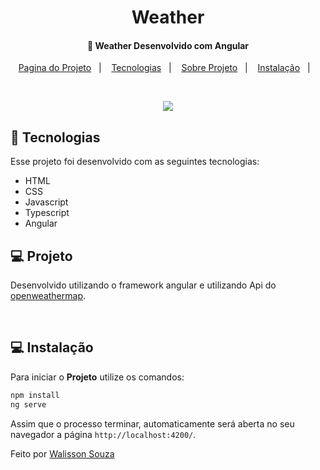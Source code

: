 <h1 align="center">
    Weather
</h1>

<h4 align="center">
  🚀 Weather Desenvolvido com Angular
</h4>

<p align="center">
  <a href="https://fast-food-angular-guwqyyd33-walisson27.vercel.app/">Pagina do Projeto</a>&nbsp;&nbsp;&nbsp;|&nbsp;&nbsp;&nbsp;
  <a href="#rocket-tecnologias">Tecnologias</a>&nbsp;&nbsp;&nbsp;|&nbsp;&nbsp;&nbsp;
  <a href="#-projeto">Sobre Projeto</a>&nbsp;&nbsp;&nbsp;|&nbsp;&nbsp;&nbsp;
  <a href="#-instalação">Instalação</a>&nbsp;&nbsp;&nbsp;|&nbsp;&nbsp;&nbsp;
  
</p>

<br>

<p align="center">
  <img src="https://user-images.githubusercontent.com/48169247/151173069-faf03996-15c0-4a6b-815d-a28fca94e75f.png">
</p>

## :rocket: Tecnologias

Esse projeto foi desenvolvido com as seguintes tecnologias:

- HTML
- CSS
- Javascript
- Typescript
- Angular

## 💻 Projeto

Desenvolvido utilizando o framework angular e utilizando Api do [openweathermap](https://openweathermap.org/).

<br>

## 💻 Instalação

Para iniciar o **Projeto** utilize os comandos:

```bash
npm install
ng serve
```

Assim que o processo terminar, automaticamente será aberta no seu navegador a página `http://localhost:4200/`.

Feito por [Walisson Souza](https://github.com/walisson27)
